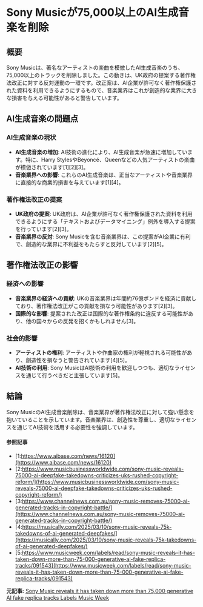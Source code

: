 # Sony Musicが75,000以上のAI生成音楽を削除
## 概要

Sony Musicは、著名なアーティストの楽曲を模倣したAI生成音楽のうち、75,000以上のトラックを削除しました。この動きは、UK政府の提案する著作権法改正に対する反対運動の一環です。改正案は、AI企業が許可なく著作権保護された資料を利用できるようにするもので、音楽業界はこれが創造的な業界に大きな損害を与える可能性があると警告しています。

## AI生成音楽の問題点

### AI生成音楽の現状

- **AI生成音楽の増加**: AI技術の進化により、AI生成音楽が急速に増加しています。特に、Harry StylesやBeyoncé、Queenなどの人気アーティストの楽曲が模倣されています[1][2][3]。
- **音楽業界への影響**: これらのAI生成音楽は、正当なアーティストや音楽業界に直接的な商業的損害を与えています[1][4]。

### 著作権法改正の提案

- **UK政府の提案**: UK政府は、AI企業が許可なく著作権保護された資料を利用できるようにする「テキストおよびデータマイニング」例外を導入する提案を行っています[2][3]。
- **音楽業界の反対**: Sony Musicを含む音楽業界は、この提案がAI企業に有利で、創造的な業界に不利益をもたらすと反対しています[2][5]。

## 著作権法改正の影響

### 経済への影響

- **音楽業界の経済への貢献**: UKの音楽業界は年間約76億ポンドを経済に貢献しており、著作権法改正がこの貢献を損なう可能性があります[2][3]。
- **国際的な影響**: 提案された改正は国際的な著作権条約に違反する可能性があり、他の国々からの反発を招くかもしれません[3]。

### 社会的影響

- **アーティストの権利**: アーティストや作曲家の権利が軽視される可能性があり、創造性を損なうと警告されています[4][5]。
- **AI技術の利用**: Sony MusicはAI技術の利用を歓迎しつつも、適切なライセンスを通じて行うべきだと主張しています[5]。

## 結論

Sony MusicのAI生成音楽削除は、音楽業界が著作権法改正に対して強い懸念を抱いていることを示しています。音楽業界は、創造性を尊重し、適切なライセンスを通じてAI技術を活用する必要性を強調しています。

#### 参照記事
- [1:https://www.aibase.com/news/16120](https://www.aibase.com/news/16120)
- [2:https://www.musicbusinessworldwide.com/sony-music-reveals-75000-ai-deepfake-takedowns-criticizes-uks-rushed-copyright-reform/](https://www.musicbusinessworldwide.com/sony-music-reveals-75000-ai-deepfake-takedowns-criticizes-uks-rushed-copyright-reform/)
- [3:https://www.channelnews.com.au/sony-music-removes-75000-ai-generated-tracks-in-copyright-battle/](https://www.channelnews.com.au/sony-music-removes-75000-ai-generated-tracks-in-copyright-battle/)
- [4:https://musically.com/2025/03/10/sony-music-reveals-75k-takedowns-of-ai-generated-deepfakes/](https://musically.com/2025/03/10/sony-music-reveals-75k-takedowns-of-ai-generated-deepfakes/)
- [5:https://www.musicweek.com/labels/read/sony-music-reveals-it-has-taken-down-more-than-75-000-generative-ai-fake-replica-tracks/091543](https://www.musicweek.com/labels/read/sony-music-reveals-it-has-taken-down-more-than-75-000-generative-ai-fake-replica-tracks/091543)


**元記事:** [Sony Music reveals it has taken down more than 75,000 generative AI fake replica tracks Labels Music Week](https://www.musicweek.com/labels/read/sony-music-reveals-it-has-taken-down-more-than-75-000-generative-ai-fake-replica-tracks/091543)
